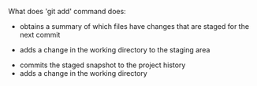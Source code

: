 What does 'git add' command does:
* obtains a summary of which files have changes that are staged for the next commit
+ adds a change in the working directory to the staging area
* commits the staged snapshot to the project history
* adds a change in the working directory
